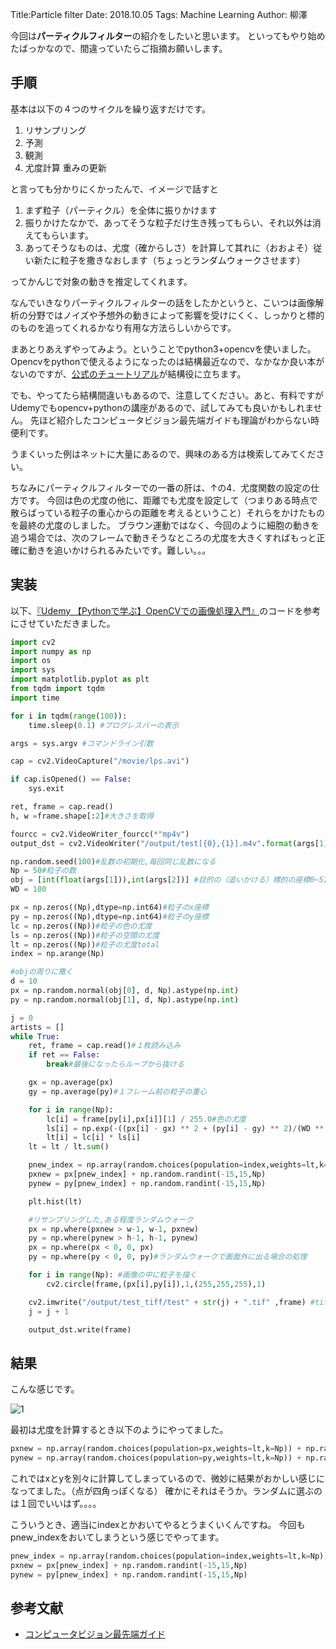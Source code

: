 Title:Particle filter
Date: 2018.10.05
Tags: Machine Learning
Author: 柳澤

今回は**パーティクルフィルター**の紹介をしたいと思います。
といってもやり始めたばっかなので、間違っていたらご指摘お願いします。

## 手順
基本は以下の４つのサイクルを繰り返すだけです。  

1. リサンプリング  
2. 予測  
3. 観測  
4. 尤度計算 重みの更新  

と言っても分かりにくかったんで、イメージで話すと

1. まず粒子（パーティクル）を全体に振りかけます  
2. 振りかけたなかで、あってそうな粒子だけ生き残ってもらい、それ以外は消えてもらいます。  
3. あってそうなものは、尤度（確からしさ）を計算して其れに（おおよそ）従い新たに粒子を撒きなおします（ちょっとランダムウォークさせます）  

ってかんじで対象の動きを推定してくれます。

なんでいきなりパーティクルフィルターの話をしたかというと、こいつは画像解析の分野ではノイズや予想外の動きによって影響を受けにくく、しっかりと標的のものを追ってくれるかなり有用な方法らしいからです。

まあとりあえずやってみよう。ということでpython3+opencvを使いました。
Opencvをpythonで使えるようになったのは結構最近なので、なかなか良い本がないのですが、[公式のチュートリアル](http://labs.eecs.tottori-u.ac.jp/sd/Member/oyamada/OpenCV/html/py_tutorials/py_tutorials.html)が結構役に立ちます。

でも、やってたら結構間違いもあるので、注意してください。あと、有料ですがUdemyでもopencv+pythonの講座があるので、試してみても良いかもしれません。
先ほど紹介したコンピュータビジョン最先端ガイドも理論がわからない時便利です。

うまくいった例はネットに大量にあるので、興味のある方は検索してみてください。

ちなみにパーティクルフィルターでの一番の肝は、↑の4．尤度関数の設定の仕方です。
今回は色の尤度の他に、距離でも尤度を設定して（つまりある時点で散らばっている粒子の重心からの距離を考えるということ）それらをかけたものを最終の尤度のしました。
ブラウン運動ではなく、今回のように細胞の動きを追う場合では、次のフレームで動きそうなところの尤度を大きくすればもっと正確に動きを追いかけられるみたいです。難しい。。。

## 実装
以下、[『Udemy 【Pythonで学ぶ】OpenCVでの画像処理入門』](https://www.udemy.com/pythonopencv/)のコードを参考にさせていただきました。

``` python
import cv2
import numpy as np
import os
import sys
import matplotlib.pyplot as plt
from tqdm import tqdm
import time

for i in tqdm(range(100)):
    time.sleep(0.1) #プログレスバーの表示

args = sys.argv #コマンドライン引数

cap = cv2.VideoCapture("/movie/lps.avi")

if cap.isOpened() == False:
    sys.exit

ret, frame = cap.read()
h, w =frame.shape[:2]#大きさを取得

fourcc = cv2.VideoWriter_fourcc(*"mp4v")
output_dst = cv2.VideoWriter("/output/test[{0},{1}].m4v".format(args[1],args[2]),fourcc,5.0,(w,h))#動画出力の設定

np.random.seed(100)#乱数の初期化,毎回同じ乱数になる
Np = 50#粒子の数
obj = [int(float(args[1])),int(args[2])] #目的の（追いかける）標的の座標0~512
WD = 100

px = np.zeros((Np),dtype=np.int64)#粒子のx座標
py = np.zeros((Np),dtype=np.int64)#粒子のy座標
lc = np.zeros((Np))#粒子の色の尤度
ls = np.zeros((Np))#粒子の空間の尤度
lt = np.zeros((Np))#粒子の尤度total
index = np.arange(Np)

#objの周りに撒く
d = 10
px = np.random.normal(obj[0], d, Np).astype(np.int)
py = np.random.normal(obj[1], d, Np).astype(np.int)

j = 0
artists = []
while True:
    ret, frame = cap.read()#１枚読み込み
    if ret == False:
        break#最後になったらループから抜ける

    gx = np.average(px)
    gy = np.average(py)#１フレーム前の粒子の重心

    for i in range(Np):
        lc[i] = frame[py[i],px[i]][1] / 255.0#色の尤度
        ls[i] = np.exp(-((px[i] - gx) ** 2 + (py[i] - gy) ** 2)/(WD ** 2))
        lt[i] = lc[i] * ls[i]
    lt = lt / lt.sum()

    pnew_index = np.array(random.choices(population=index,weights=lt,k=Np))
    pxnew = px[pnew_index] + np.random.randint(-15,15,Np)
    pynew = py[pnew_index] + np.random.randint(-15,15,Np)

    plt.hist(lt)

    #リサンプリングした,ある程度ランダムウォーク
    px = np.where(pxnew > w-1, w-1, pxnew)
    py = np.where(pynew > h-1, h-1, pynew)
    px = np.where(px < 0, 0, px)
    py = np.where(py < 0, 0, py)#ランダムウォークで画面外に出る場合の処理

    for i in range(Np): #画像の中に粒子を描く
        cv2.circle(frame,(px[i],py[i]),1,(255,255,255),1)

    cv2.imwrite("/output/test_tiff/test" + str(j) + ".tif" ,frame) #tiffでも保存
    j = j + 1

    output_dst.write(frame)
```

## 結果
こんな感じです。

![1]({attach}images/particle_filter_figs/result.gif)

最初は尤度を計算するとき以下のようにやってました。
```python
pxnew = np.array(random.choices(population=px,weights=lt,k=Np)) + np.random.randint(-15,15,Np)
pynew = np.array(random.choices(population=py,weights=lt,k=Np)) + np.random.randint(-15,15,Np)
```

これではxとyを別々に計算してしまっているので、微妙に結果がおかしい感じになってました。（点が四角っぽくなる）
確かにそれはそうか。ランダムに選ぶのは１回でいいはず。。。。

こういうとき、適当にindexとかおいてやるとうまくいくんですね。
今回もpnew_indexをおいてしまうという感じでやってます。

```python
pnew_index = np.array(random.choices(population=index,weights=lt,k=Np))
pxnew = px[pnew_index] + np.random.randint(-15,15,Np)
pynew = py[pnew_index] + np.random.randint(-15,15,Np)
```

## 参考文献
- <a href="https://www.amazon.co.jp/%E3%82%B3%E3%83%B3%E3%83%94%E3%83%A5%E3%83%BC%E3%82%BF%E3%83%93%E3%82%B8%E3%83%A7%E3%83%B3%E6%9C%80%E5%85%88%E7%AB%AF%E3%82%AC%E3%82%A4%E3%83%891-CVIM%E3%83%81%E3%83%A5%E3%83%BC%E3%83%88%E3%83%AA%E3%82%A2%E3%83%AB%E3%82%B7%E3%83%AA%E3%83%BC%E3%82%BA-%E5%80%89%E7%88%AA-%E4%BA%AE/dp/4915851346">コンピュータビジョン最先端ガイド</a>
